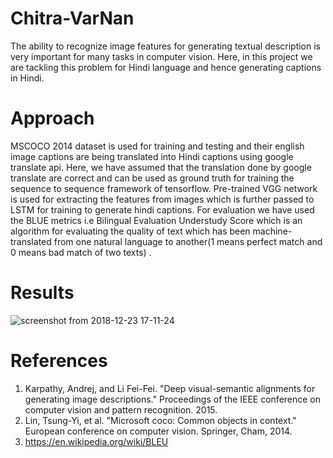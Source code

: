 # Chitra-VarNan

The ability to recognize image features for generating textual description is very important for many tasks in computer vision. Here, in this project we are tackling this problem for Hindi language and hence generating captions in Hindi.

# Approach

MSCOCO 2014 dataset is used for training and testing and their english image captions are being translated into Hindi captions using google translate api. Here, we have assumed that the translation done by google translate are correct and can be used as ground truth for training the sequence to sequence framework of tensorflow. Pre-trained VGG network is used for extracting the features from images which is further passed to LSTM for training to generate hindi captions. For evaluation we have used the BLUE metrics i.e Bilingual Evaluation Understudy Score which is an algorithm for evaluating the quality of text which has been machine-translated from one natural language to another(1 means perfect match and 0 means bad match of two texts) .

# Results

![screenshot from 2018-12-23 17-11-24](https://user-images.githubusercontent.com/10145585/50383260-fafa0200-06d5-11e9-9398-3bb8ec7a3233.png)

# References

1. Karpathy, Andrej, and Li Fei-Fei. "Deep visual-semantic alignments for generating image descriptions." Proceedings of the IEEE conference on computer vision and pattern recognition. 2015.
2. Lin, Tsung-Yi, et al. "Microsoft coco: Common objects in context." European conference on computer vision. Springer, Cham, 2014.
3. https://en.wikipedia.org/wiki/BLEU 
